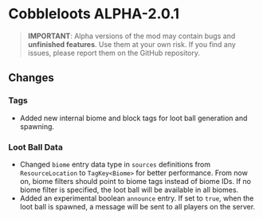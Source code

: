 # Cobbleloots ALPHA-2.0.1

> **IMPORTANT**: Alpha versions of the mod may contain bugs and **unfinished features**. Use them at your own risk. If you find any issues, please report them on the GitHub repository.

## Changes

### Tags
- Added new internal biome and block tags for loot ball generation and spawning.

### Loot Ball Data
- Changed `biome` entry data type in `sources` definitions from `ResourceLocation` to `TagKey<Biome>` for better performance. From now on, biome filters should point to biome tags instead of biome IDs. If no biome filter is specified, the loot ball will be available in all biomes.
- Added an experimental boolean `announce` entry. If set to `true`, when the loot ball is spawned, a message will be sent to all players on the server.
